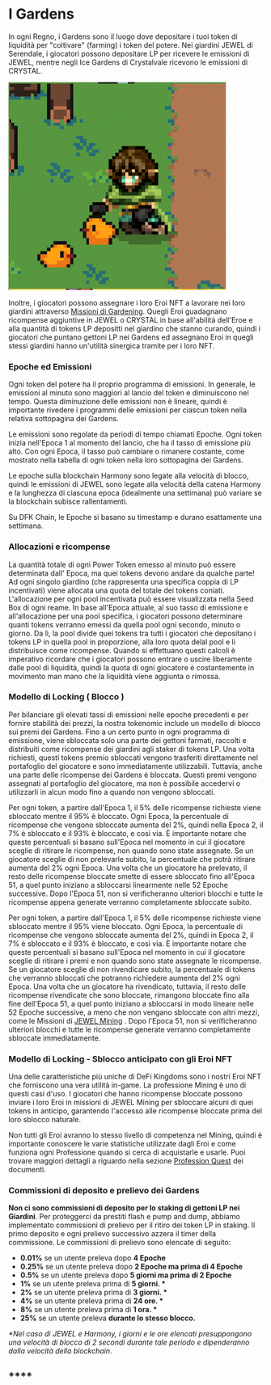 # I Gardens

In ogni Regno, i Gardens sono il luogo dove depositare i tuoi token di liquidità per "coltivare" (farming) i token del potere. Nei giardini JEWEL di Serendale, i giocatori possono depositare LP per ricevere le emissioni di JEWEL, mentre negli Ice Gardens di Crystalvale ricevono le emissioni di CRYSTAL.

![](<../../.gitbook/assets/Cute Henry.gif>)

Inoltre, i giocatori possono assegnare i loro Eroi NFT a lavorare nei loro giardini attraverso [Missioni di Gardening](../../learn/gameplay/professions/gardening.md). Quegli Eroi guadagnano ricompense aggiuntive in JEWEL o CRYSTAL in base all'abilità dell'Eroe e alla quantità di tokens LP depositti nel giardino che stanno curando, quindi i giocatori che puntano gettoni LP nei Gardens ed assegnano Eroi in quegli stessi giardini hanno un'utilità sinergica tramite per i loro NFT.

### Epoche ed Emissioni

Ogni token del potere ha il proprio programma di emissioni. In generale, le emissioni al minuto sono maggiori al lancio del token e diminuiscono nel tempo. Questa diminuzione delle emissioni non è lineare, quindi è importante rivedere i programmi delle emissioni per ciascun token nella relativa sottopagina dei Gardens.

Le emissioni sono regolate da periodi di tempo chiamati Epoche. Ogni token inizia nell'Epoca 1 al momento del lancio, che ha il tasso di emissione più alto. Con ogni Epoca, il tasso può cambiare o rimanere costante, come mostrato nella tabella di ogni token nella loro sottopagina dei Gardens.

Le epoche sulla blockchain Harmony sono legate alla velocità di blocco, quindi le emissioni di JEWEL sono legate alla velocità della catena Harmony e la lunghezza di ciascuna epoca (idealmente una settimana) può variare se la blockchain subisce rallentamenti.

Su DFK Chain, le Epoche si basano su timestamp e durano esattamente una settimana.

### Allocazioni e ricompense

La quantità totale di ogni Power Token emesso al minuto può essere determinata dall' Epoca, ma quei tokens devono andare da qualche parte! Ad ogni singolo giardino (che rappresenta una specifica coppia di LP incentivati) viene allocata una quota del totale dei tokens coniati. L'allocazione per ogni pool incentivata può essere visualizzata nella Seed Box di ogni reame. In base all'Epoca attuale, al suo tasso di emissione e all'allocazione per una pool specifica, i giocatori possono determinare quanti tokens verranno emessi da quella pool ogni secondo, minuto o giorno. Da lì, la pool divide quei tokens tra tutti i giocatori che depositano i tokens LP in quella pool in proporzione, alla loro quota delal pool e li distribuisce come ricompense. Quando si effettuano questi calcoli è imperativo ricordare che i giocatori possono entrare o uscire liberamente dalle pool di liquidità, quindi la quota di ogni giocatore è costantemente in movimento man mano che la liquidità viene aggiunta o rimossa.

### Modello di Locking ( Blocco )

Per bilanciare gli elevati tassi di emissioni nelle epoche precedenti e per fornire stabilità dei prezzi, la nostra tokenomic include un modello di blocco sui premi dei Gardens. Fino a un certo punto in ogni programma di emissione, viene sbloccata solo una parte dei gettoni farmati, raccolti e distribuiti come ricompense dei giardini agli staker di tokens LP. Una volta richiesti, questi tokens premio sbloccati vengono trasferiti direttamente nel portafoglio del giocatore e sono immediatamente utilizzabili. Tuttavia, anche una parte delle ricompense dei Gardens è bloccata. Questi premi vengono assegnati al portafoglio del giocatore, ma non è possibile accedervi o utilizzarli in alcun modo fino a quando non vengono sbloccati.

Per ogni token, a partire dall'Epoca 1, il 5% delle ricompense richieste viene sbloccato mentre il 95% è bloccato. Ogni Epoca, la percentuale di ricompense che vengono sbloccate aumenta del 2%, quindi nella Epoca 2, il 7% è sbloccato e il 93% è bloccato, e così via. È importante notare che queste percentuali si basano sull'Epoca nel momento in cui il giocatore sceglie di ritirare le ricompense, non quando sono state assegnate. Se un giocatore sceglie di non prelevarle subito, la percentuale che potrà ritirare aumenta del 2% ogni Epoca. Una volta che un giocatore ha prelevato, il resto delle ricompense bloccate smette di essere sbloccato fino all'Epoca 51, a quel punto iniziano a sbloccarsi linearmente nelle 52 Epoche successive. Dopo l'Epoca 51, non si verificheranno ulteriori blocchi e tutte le ricompense appena generate verranno completamente sbloccate subito.

Per ogni token, a partire dall'Epoca 1, il 5% delle ricompense richieste viene sbloccato mentre il 95% viene bloccato. Ogni Epoca, la percentuale di ricompense che vengono sbloccate aumenta del 2%, quindi in Epoca 2, il 7% è sbloccato e il 93% è bloccato, e così via. È importante notare che queste percentuali si basano sull'Epoca nel momento in cui il giocatore sceglie di ritirare i premi e non quando sono state assegnate le ricompense. Se un giocatore sceglie di non rivendicare subito, la percentuale di tokens che verranno sbloccati che potranno richiedere aumenta del 2% ogni Epoca. Una volta che un giocatore ha rivendicato, tuttavia, il resto delle ricompense rivendicate che sono bloccate, rimangono bloccate fino alla fine dell'Epoca 51, a quel punto iniziano a sbloccarsi in modo lineare nelle 52 Epoche successive, a meno che non vengano sbloccate con altri mezzi, come le Missioni di [JEWEL Mining](../../learn/gameplay/professions/jewel-mining.md) . Dopo l'Epoca 51, non si verificheranno ulteriori blocchi e tutte le ricompense generate verranno completamente sbloccate immediatamente.

### Modello di Locking  - Sblocco anticipato con gli Eroi NFT

Una delle caratteristiche più uniche di DeFi Kingdoms sono i nostri Eroi NFT che forniscono una vera utilità in-game. La professione Mining è uno di questi casi d'uso. I giocatori che hanno ricompense bloccate possono inviare i loro Eroi in missioni di JEWEL Mining per sbloccare alcuni di quei tokens in anticipo, garantendo l'accesso alle ricompense bloccate prima del loro sblocco naturale.

Non tutti gli Eroi avranno lo stesso livello di competenza nel Mining, quindi è importante conoscere le varie statistiche utilizzate dagli Eroi e come funziona ogni Professione quando si cerca di acquistarle e usarle. Puoi trovare maggiori dettagli a riguardo nella sezione [Profession Quest](../../learn/gameplay/professions/) dei documenti.

### Commissioni di deposito e prelievo dei Gardens

**Non ci sono commissioni di deposito per lo staking di gettoni LP nei Giardini**. Per proteggerci da prestiti flash e pump and dump, abbiamo implementato commissioni di prelievo per il ritiro dei token LP in staking. Il primo deposito e ogni prelievo successivo azzera il timer della commissione. Le commissioni di prelievo sono elencate di seguito:

* **0.01%** se un utente preleva dopo **4 Epoche**
* **0.25%** se un utente preleva dopo  **2 Epoche ma prima di 4 Epoche**
* **0.5%** se un utente preleva dopo **5 giorni ma prima di 2 Epoche**
* **1%** se un utente preleva prima di **5 giorni. \***
* **2%** se un utente preleva prima di **3 giorni. \***
* **4%** se un utente preleva prima di **24 ore. \***
* **8%** se un utente preleva prima di **1 ora. \***
* **25%** se un utente preleva **durante lo stesso blocco.**

_\*Nel caso di JEWEL e Harmony, i giorni e le ore elencati presuppongono una velocità di blocco di 2 secondi durante tale periodo e dipenderanno dalla velocità della blockchain_.

## ****
